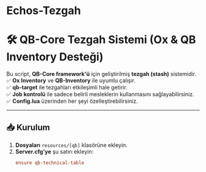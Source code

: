# Echos-Tezgah
# 🛠️ QB-Core Tezgah Sistemi (Ox & QB Inventory Desteği)

Bu script, **QB-Core framework'ü** için geliştirilmiş **tezgah (stash)** sistemidir.  
✅ **Ox Inventory** ve **QB-Inventory** ile uyumlu çalışır.  
✅ **qb-target** ile tezgahları etkileşimli hale getirir.  
✅ **Job kontrolü** ile sadece belirli mesleklerin kullanmasını sağlayabilirsiniz.  
✅ **Config.lua** üzerinden her şeyi özelleştirebilirsiniz.  

---

## 📥 **Kurulum**
1. **Dosyaları** `resources/[qb]` klasörüne ekleyin.
2. **Server.cfg’ye** şu satırı ekleyin:  
   ```ini
   ensure qb-technical-table

